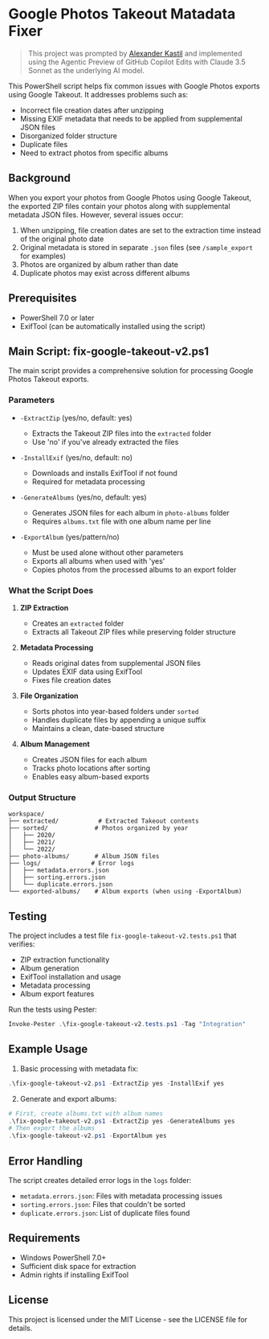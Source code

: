 # Google Photos Takeout Matadata Fixer

> This project was prompted by [Alexander Kastil](https://www.linkedin.com/in/alexander-kastil-3bb26511a/) and implemented using the Agentic Preview of GitHub Copilot Edits with Claude 3.5 Sonnet as the underlying AI model.

This PowerShell script helps fix common issues with Google Photos exports using Google Takeout. It addresses problems such as:

- Incorrect file creation dates after unzipping
- Missing EXIF metadata that needs to be applied from supplemental JSON files
- Disorganized folder structure
- Duplicate files
- Need to extract photos from specific albums

## Background

When you export your photos from Google Photos using Google Takeout, the exported ZIP files contain your photos along with supplemental metadata JSON files. However, several issues occur:

1. When unzipping, file creation dates are set to the extraction time instead of the original photo date
2. Original metadata is stored in separate `.json` files (see `/sample_export` for examples)
3. Photos are organized by album rather than date
4. Duplicate photos may exist across different albums

## Prerequisites

- PowerShell 7.0 or later
- ExifTool (can be automatically installed using the script)

## Main Script: fix-google-takeout-v2.ps1

The main script provides a comprehensive solution for processing Google Photos Takeout exports.

### Parameters

- `-ExtractZip` (yes/no, default: yes)

  - Extracts the Takeout ZIP files into the `extracted` folder
  - Use 'no' if you've already extracted the files

- `-InstallExif` (yes/no, default: no)

  - Downloads and installs ExifTool if not found
  - Required for metadata processing

- `-GenerateAlbums` (yes/no, default: yes)

  - Generates JSON files for each album in `photo-albums` folder
  - Requires `albums.txt` file with one album name per line

- `-ExportAlbum` (yes/pattern/no)
  - Must be used alone without other parameters
  - Exports all albums when used with 'yes'
  - Copies photos from the processed albums to an export folder

### What the Script Does

1. **ZIP Extraction**

   - Creates an `extracted` folder
   - Extracts all Takeout ZIP files while preserving folder structure

2. **Metadata Processing**

   - Reads original dates from supplemental JSON files
   - Updates EXIF data using ExifTool
   - Fixes file creation dates

3. **File Organization**

   - Sorts photos into year-based folders under `sorted`
   - Handles duplicate files by appending a unique suffix
   - Maintains a clean, date-based structure

4. **Album Management**
   - Creates JSON files for each album
   - Tracks photo locations after sorting
   - Enables easy album-based exports

### Output Structure

```
workspace/
├── extracted/           # Extracted Takeout contents
├── sorted/             # Photos organized by year
│   ├── 2020/
│   ├── 2021/
│   └── 2022/
├── photo-albums/       # Album JSON files
├── logs/              # Error logs
│   ├── metadata.errors.json
│   ├── sorting.errors.json
│   └── duplicate.errors.json
└── exported-albums/    # Album exports (when using -ExportAlbum)
```

## Testing

The project includes a test file `fix-google-takeout-v2.tests.ps1` that verifies:

- ZIP extraction functionality
- Album generation
- ExifTool installation and usage
- Metadata processing
- Album export features

Run the tests using Pester:

```powershell
Invoke-Pester .\fix-google-takeout-v2.tests.ps1 -Tag "Integration"
```

## Example Usage

1. Basic processing with metadata fix:

```powershell
.\fix-google-takeout-v2.ps1 -ExtractZip yes -InstallExif yes
```

2. Generate and export albums:

```powershell
# First, create albums.txt with album names
.\fix-google-takeout-v2.ps1 -ExtractZip yes -GenerateAlbums yes
# Then export the albums
.\fix-google-takeout-v2.ps1 -ExportAlbum yes
```

## Error Handling

The script creates detailed error logs in the `logs` folder:

- `metadata.errors.json`: Files with metadata processing issues
- `sorting.errors.json`: Files that couldn't be sorted
- `duplicate.errors.json`: List of duplicate files found

## Requirements

- Windows PowerShell 7.0+
- Sufficient disk space for extraction
- Admin rights if installing ExifTool

## License

This project is licensed under the MIT License - see the LICENSE file for details.
